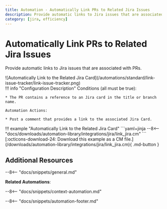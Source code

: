 ```yaml
---
title: Automation - Automatically Link PRs to Related Jira Issues
description: Provide automatic links to Jira issues that are associated with PRs.
category: [jira, efficiency]
---
```

# Automatically Link PRs to Related Jira Issues
<!-- --8<-- [start:example]-->
Provide automatic links to Jira issues that are associated with PRs.

<div class="automationImage" markdown="1">
![Automatically Link to the Related Jira Card](/automations/standard/link-issue-tracker/link-issue-tracker.png)
</div>
<div class="automationDescription" markdown="1">
!!! info "Configuration Description"
    Conditions (all must be true):

    * The PR contains a reference to an Jira card in the title or branch name.

    Automation Actions:

    * Post a comment that provides a link to the associated Jira Card.

</div>
<div class="automationExample" markdown="1">
!!! example "Automatically Link to the Related Jira Card"
    ```yaml+jinja
    --8<-- "docs/downloads/automation-library/integrations/jira/link_jira.cm"
    ```
    <div class="result" markdown>
      <span>
      [:octicons-download-24: Download this example as a CM file.](/downloads/automation-library/integrations/jira/link_jira.cm){ .md-button }
      </span>
    </div>
</div>
<!-- --8<-- [end:example]-->

## Additional Resources

--8<-- "docs/snippets/general.md"

**Related Automations**:

--8<-- "docs/snippets/context-automation.md"

--8<-- "docs/snippets/automation-footer.md"
